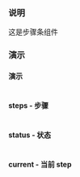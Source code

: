 ### 说明

这是步骤条组件

### 演示

#### 演示

```js {"codepath": "steps.jsx"}
```

#### steps - 步骤

```js {"codepath": "steps-steps.jsx"}
```

#### status - 状态

```js {"codepath": "steps-status.jsx"}
```

#### current - 当前 step

```js {"codepath": "steps-current.jsx"}
```
